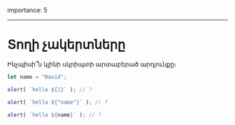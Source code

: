 importance: 5

---

# Տողի չակերտները

Ինչպիսի՞ն կլինի սկրիպտի արտաբերած արդյունքը։

```js
let name = "David";

alert( `hello ${1}` ); // ?

alert( `hello ${"name"}` ); // ?

alert( `hello ${name}` ); // ?
```
